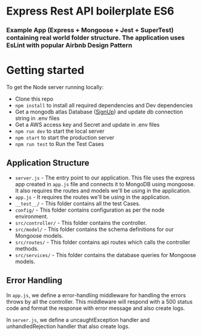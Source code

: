 # Express Rest API boilerplate ES6
### Example App (Express + Mongoose + Jest + SuperTest) containing real world folder structure. The application uses EsLint with popular Airbnb Design Pattern 

# Getting started

To get the Node server running locally:

- Clone this repo
- `npm install` to install all required dependencies and Dev dependencies
- Get a mongodb atlas Database ([SignUp](https://www.mongodb.com/cloud/atlas/register)) and update db connection string in .env files
- Get a AWS access key and Secret and update in .env files
- `npm run dev` to start the local server
- `npm start` to start the production server
- `npm run test` to Run the Test Cases

## Application Structure

- `server.js` - The entry point to our application. This file uses the express app created in `app.js` file and connects it to MongoDB using mongoose. It also requires the routes and models we'll be using in the application.
- `app.js` - It requires the routes we'll be using in the application.
- `__test__/` - This folder contains all the test Cases.
- `config/` - This folder contains configuration as per the node environment.
- `src/controller/` - This folder contains the controller.
- `src/model/` - This folder contains the schema definitions for our Mongoose models.
- `src/routes/` - This folder contains api routes which calls the controller methods.
- `src/services/` - This folder contains the database queries for Mongoose models.


## Error Handling

In `app.js`, we define a error-handling middleware for handling the errors throws by all the controller. This middleware will respond with a 500 status code and format the response with error message and also create logs.

In `server.js`, we define a uncaughtException handler and unhandledRejection handler that also create logs.
